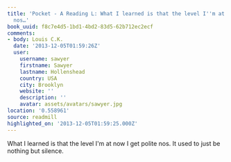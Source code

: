 ```yaml
---
title: 'Pocket - A Reading L: What I learned is that the level I''m at now I get polite
  nos…'
book_uuid: f8c7e4d5-1bd1-4bd2-83d5-62b712ec2ecf
comments:
- body: Louis C.K.
  date: '2013-12-05T01:59:26Z'
  user:
    username: sawyer
    firstname: Sawyer
    lastname: Hollenshead
    country: USA
    city: Brooklyn
    website: ''
    description: ''
    avatar: assets/avatars/sawyer.jpg
location: '0.558961'
source: readmill
highlighted_on: '2013-12-05T01:59:25.000Z'
---
```


What I learned is that the level I'm at now I get polite nos. It used to just be nothing but silence.